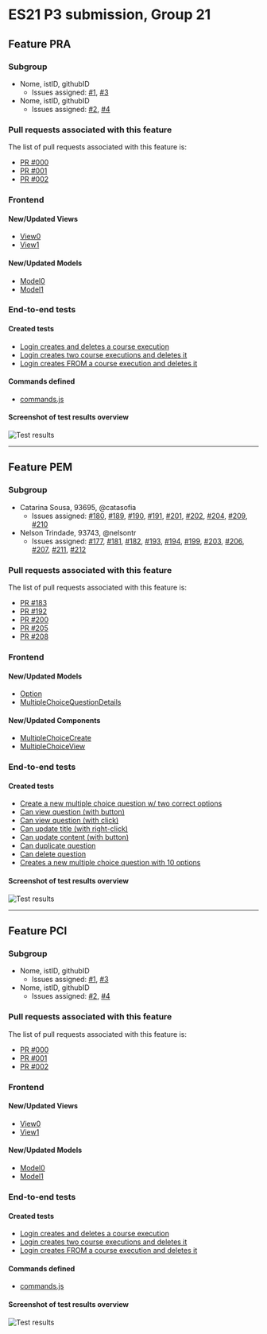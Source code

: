 # ES21 P3 submission, Group 21
## Feature PRA

### Subgroup

 - Nome, istID, githubID
   + Issues assigned: [#1](https://github.com), [#3](https://github.com)
 - Nome, istID, githubID
   + Issues assigned: [#2](https://github.com), [#4](https://github.com)
 
### Pull requests associated with this feature

The list of pull requests associated with this feature is:

 - [PR #000](https://github.com)
 - [PR #001](https://github.com)
 - [PR #002](https://github.com)


### Frontend

#### New/Updated Views

 - [View0](https://github.com)
 - [View1](https://github.com)


#### New/Updated Models

 - [Model0](https://github.com)
 - [Model1](https://github.com)


### End-to-end tests

#### Created tests

 - [Login creates and deletes a course execution](https://github.com/socialsoftware/quizzes-tutor/blob/6dcf668498be3d6e45c84ebf61e81b931bdc797b/frontend/tests/e2e/specs/admin/manageCourseExecutions.js#L10)
 - [Login creates two course executions and deletes it](https://github.com/socialsoftware/quizzes-tutor/blob/6dcf668498be3d6e45c84ebf61e81b931bdc797b/frontend/tests/e2e/specs/admin/manageCourseExecutions.js#L16)
 - [Login creates FROM a course execution and deletes it](https://github.com/socialsoftware/quizzes-tutor/blob/6dcf668498be3d6e45c84ebf61e81b931bdc797b/frontend/tests/e2e/specs/admin/manageCourseExecutions.js#L30)


#### Commands defined

 - [commands.js](https://github.com/socialsoftware/quizzes-tutor/blob/master/frontend/tests/e2e/support/commands.js)

#### Screenshot of test results overview

![Test results](p3-images/cypress_results.png)


---

## Feature PEM

### Subgroup

- Catarina Sousa, 93695, @catasofia
   + Issues assigned: [#180](https://github.com/tecnico-softeng/es21-g21/issues/180), [#189](https://github.com/tecnico-softeng/es21-g21/issues/189), [#190](https://github.com/tecnico-softeng/es21-g21/issues/190), [#191](https://github.com/tecnico-softeng/es21-g21/issues/191), [#201](https://github.com/tecnico-softeng/es21-g21/issues/201), [#202](https://github.com/tecnico-softeng/es21-g21/issues/202), [#204](https://github.com/tecnico-softeng/es21-g21/issues/204), [#209](https://github.com/tecnico-softeng/es21-g21/issues/209), [#210](https://github.com/tecnico-softeng/es21-g21/issues/210)
- Nelson Trindade, 93743, @nelsontr
   + Issues assigned: [#177](https://github.com/tecnico-softeng/es21-g21/issues/177), [#181](https://github.com/tecnico-softeng/es21-g21/issues/181), [#182](https://github.com/tecnico-softeng/es21-g21/issues/182), [#193](https://github.com/tecnico-softeng/es21-g21/issues/193), [#194](https://github.com/tecnico-softeng/es21-g21/issues/194), [#199](https://github.com/tecnico-softeng/es21-g21/issues/199), [#203](https://github.com/tecnico-softeng/es21-g21/issues/203), [#206](https://github.com/tecnico-softeng/es21-g21/issues/206), [#207](https://github.com/tecnico-softeng/es21-g21/issues/207), [#211](https://github.com/tecnico-softeng/es21-g21/issues/211), [#212](https://github.com/tecnico-softeng/es21-g21/issues/212)

### Pull requests associated with this feature

The list of pull requests associated with this feature is:

- [PR #183](https://github.com/tecnico-softeng/es21-g21/pull/183)
- [PR #192](https://github.com/tecnico-softeng/es21-g21/pull/192)
- [PR #200](https://github.com/tecnico-softeng/es21-g21/pull/200)
- [PR #205](https://github.com/tecnico-softeng/es21-g21/pull/205)
- [PR #208](https://github.com/tecnico-softeng/es21-g21/pull/208)


### Frontend

#### New/Updated Models

- [Option](https://github.com/tecnico-softeng/es21-g21/blob/develop/frontend/src/models/management/Option.ts)
- [MultipleChoiceQuestionDetails](https://github.com/tecnico-softeng/es21-g21/blob/develop/frontend/src/models/management/questions/MultipleChoiceQuestionDetails.ts)

#### New/Updated Components

- [MultipleChoiceCreate](https://github.com/tecnico-softeng/es21-g21/blob/develop/frontend/src/components/multiple-choice/MultipleChoiceCreate.vue)
- [MultipleChoiceView](https://github.com/tecnico-softeng/es21-g21/blob/develop/frontend/src/components/multiple-choice/MultipleChoiceView.vue)


### End-to-end tests

#### Created tests

- [Create a new multiple choice question w/ two correct options](https://github.com/tecnico-softeng/es21-g21/blob/develop/frontend/tests/e2e/specs/teacher/manageMultipleCorrectChoiceQuestionsExecution.js#L76)
- [Can view question (with button)](https://github.com/tecnico-softeng/es21-g21/blob/develop/frontend/tests/e2e/specs/teacher/manageMultipleCorrectChoiceQuestionsExecution.js#L123)
- [Can view question (with click)](https://github.com/tecnico-softeng/es21-g21/blob/develop/frontend/tests/e2e/specs/teacher/manageMultipleCorrectChoiceQuestionsExecution.js#L138)
- [Can update title (with right-click)](https://github.com/tecnico-softeng/es21-g21/blob/develop/frontend/tests/e2e/specs/teacher/manageMultipleCorrectChoiceQuestionsExecution.js#L149)
- [Can update content (with button)](https://github.com/tecnico-softeng/es21-g21/blob/develop/frontend/tests/e2e/specs/teacher/manageMultipleCorrectChoiceQuestionsExecution.js#L179)
- [Can duplicate question](https://github.com/tecnico-softeng/es21-g21/blob/develop/frontend/tests/e2e/specs/teacher/manageMultipleCorrectChoiceQuestionsExecution.js#L209)
- [Can delete question](https://github.com/tecnico-softeng/es21-g21/blob/develop/frontend/tests/e2e/specs/teacher/manageMultipleCorrectChoiceQuestionsExecution.js#L254)
- [Creates a new multiple choice question with 10 options](https://github.com/tecnico-softeng/es21-g21/blob/develop/frontend/tests/e2e/specs/teacher/manageMultipleCorrectChoiceQuestionsExecution.js#L265)

#### Screenshot of test results overview

![Test results](http://web.ist.utl.pt/nelson.trindade/ES/E3/e3_pem.png)



---


## Feature PCI

### Subgroup

- Nome, istID, githubID
   + Issues assigned: [#1](https://github.com), [#3](https://github.com)
- Nome, istID, githubID
   + Issues assigned: [#2](https://github.com), [#4](https://github.com)

### Pull requests associated with this feature

The list of pull requests associated with this feature is:

- [PR #000](https://github.com)
- [PR #001](https://github.com)
- [PR #002](https://github.com)


### Frontend

#### New/Updated Views

- [View0](https://github.com)
- [View1](https://github.com)


#### New/Updated Models

- [Model0](https://github.com)
- [Model1](https://github.com)


### End-to-end tests

#### Created tests

- [Login creates and deletes a course execution](https://github.com/socialsoftware/quizzes-tutor/blob/6dcf668498be3d6e45c84ebf61e81b931bdc797b/frontend/tests/e2e/specs/admin/manageCourseExecutions.js#L10)
- [Login creates two course executions and deletes it](https://github.com/socialsoftware/quizzes-tutor/blob/6dcf668498be3d6e45c84ebf61e81b931bdc797b/frontend/tests/e2e/specs/admin/manageCourseExecutions.js#L16)
- [Login creates FROM a course execution and deletes it](https://github.com/socialsoftware/quizzes-tutor/blob/6dcf668498be3d6e45c84ebf61e81b931bdc797b/frontend/tests/e2e/specs/admin/manageCourseExecutions.js#L30)


#### Commands defined

- [commands.js](https://github.com/socialsoftware/quizzes-tutor/blob/master/frontend/tests/e2e/support/commands.js)

#### Screenshot of test results overview

![Test results](p3-images/cypress_results.png)
